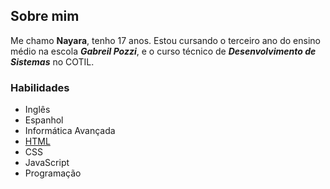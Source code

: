 ## Sobre mim

Me chamo **Nayara**, tenho 17 anos. Estou cursando o terceiro ano do ensino médio na escola ***Gabreil Pozzi***, e o curso técnico de ***Desenvolvimento de Sistemas*** no COTIL.

### Habilidades
* Inglês
* Espanhol
* Informática Avançada
* [HTML](https://developer.mozilla.org/)
* CSS
* JavaScript
* Programação